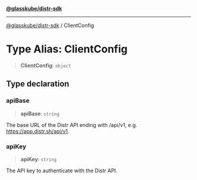 [**@glasskube/distr-sdk**](../README.md)

---

[@glasskube/distr-sdk](../README.md) / ClientConfig

# Type Alias: ClientConfig

> **ClientConfig**: `object`

## Type declaration

### apiBase

> **apiBase**: `string`

The base URL of the Distr API ending with /api/v1, e.g. https://app.distr.sh/api/v1.

### apiKey

> **apiKey**: `string`

The API key to authenticate with the Distr API.
